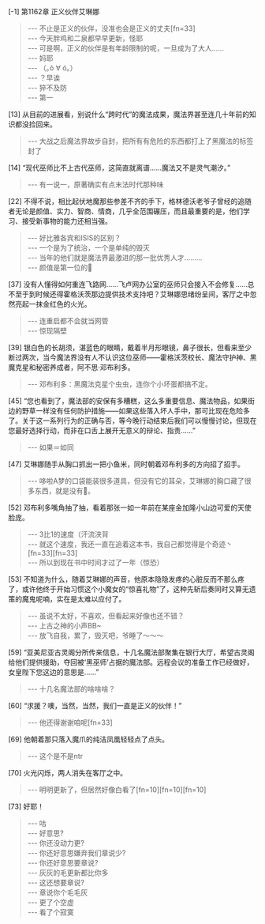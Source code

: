 
[-1] 第1162章 正义伙伴艾琳娜
>--- 不止是正义的伙伴，没准也会是正义的丈夫[fn=33]<br>
>--- 今天胖鸡和二泉都早早更新，怪耶<br>
>--- 可是啊，正义的伙伴是有年龄限制的呢，一旦成为了大人……<br>
>--- 妈耶<br>
>--- （｡ò ∀ ó｡）<br>
>--- ？早诶<br>
>--- 猝不及防<br>
>--- 第一<br>

[13] 从目前的进展看，别说什么“跨时代”的魔法成果，魔法界甚至连几十年前的知识都没捡回来。
>--- 大战之后魔法界故步自封，把所有有危险的东西都打上了黑魔法的标签封了<br>

[14] “现代巫师比不上古代巫师，这简直就离谱……魔法又不是灵气潮汐。”
>--- 有一说一，原著确实有点末法时代那种味<br>

[22] 不得不说，相比起伏地魔那些参差不齐的手下，格林德沃老爷子曾经的追随者无论是颜值、实力、智商、情商，几乎全范围碾压，而且最重要的是，他们学习、接受新事物的能力还相当强。
>--- 好比雅各宾和ISIS的区别？<br>
>--- 一个是为了统治，一个是单纯的毁灭<br>
>--- 当年的他们就是魔法界最激进的那一批优秀人才………<br>
>--- 颜值是第一位的💁<br>

[37] 没有人懂得如何重连飞路网……飞卢网办公室的巫师只会接入不会修复……总不至于到时候还得霍格沃茨那边提供技术支持吧？艾琳娜思绪纷呈间，客厅之中忽然亮起一抹金红色的火光。
>--- 连重启都不会就当网管<br>
>--- 惊现隔壁<br>

[39] 银白色的长胡须，湛蓝色的眼睛，戴着半月形眼镜，鼻子很长，但看来至少断过两次，当今魔法界没有人不认识这位巫师——霍格沃茨校长、魔法守护神、黑魔克星和秘密养成者，阿不思·邓布利多。
>--- 邓布利多：黑魔法克星个虫虫，连你个小坏蛋都搞不定。<br>

[45] “您也看到了，魔法部的安保有多糟糕，这么多重要信息、魔法物品，如果街边的野草一样没有任何防护措施——如果这些落入坏人手中，那可比现在危险多了。关于这一系列行为的正确与否，等今晚行动结束后我们可以慢慢讨论，但现在您最好选择行动，而非在口舌上展开无意义的辩论、指责……”
>--- 如果＝如同<br>

[47] 艾琳娜随手从胸口抓出一把小鱼米，同时朝着邓布利多的方向招了招手。
>--- 哆啦A梦的口袋能装很多道具，但没有它的耳朵，艾琳娜的胸口藏了很多东西，就是没有🐻。<br>

[52] 邓布利多嘴角抽了抽，看着那张一如一年前在某座金加隆小山边可爱的天使脸庞。
>--- 3比1的速度（汗流浃背<br>
>--- 就这个速度，我还一直在追着这本书，我自己都觉得是个奇迹丶[fn=33][fn=33]<br>
>--- 所以到现在书中时间才过了一年（惊恐）<br>

[53] 不知道为什么，随着艾琳娜的声音，他原本隐隐发疼的心脏反而不那么疼了，或许他终于开始习惯这个小魔女的“惊喜礼物”了，这种先斩后奏同时又算无遗策的魔鬼呢喃，实在是太难以应付了。
>--- 虽说不太好，不喜欢，但看起来好像也还不错？<br>
>--- 上古之神的小声BB~<br>
>--- 放飞自我，累了，毁灭吧，爷睡了～～～<br>

[59] “亚美尼亚古灵阁分所传来信息，十几名魔法部聚集在银行大厅，希望古灵阁给他们提供援助，夺回被‘黑巫师’占据的魔法部。远程会议的准备工作已经做好，女皇陛下您这边的意思是……”
>--- 十几名魔法部的啥啥啥？<br>

[60] “求援？噢，当然，当然，我们一直是正义的伙伴！”
>--- 他还得谢谢咱呢[fn=33]<br>

[69] 他朝着那只落入魔爪的纯洁凤凰轻轻点了点头。
>--- 这个是不是ntr<br>

[70] 火光闪烁，两人消失在客厅之中。
>--- 明明更新了，但居然好像白看了[fn=10][fn=10][fn=10]<br>

[73] 好耶！
>--- 咕<br>
>--- 好意思?<br>
>--- 你还没动力更?<br>
>--- 你还好意思嫌弃我们章说少?<br>
>--- 你还好意思要章说?<br>
>--- 灰灰的毛更新都比你多<br>
>--- 这还想要章说?<br>
>--- 章说你个毛毛灰<br>
>--- 更了个空虚<br>
>--- 看了个寂寞<br>
